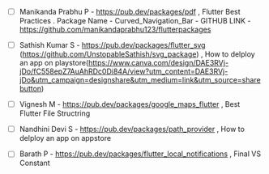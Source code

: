 - [ ] Manikanda Prabhu P -  https://pub.dev/packages/pdf , Flutter Best Practices . Package Name - Curved_Navigation_Bar - GITHUB LINK -https://github.com/manikandaprabhu123/flutterpackages

- [ ] Sathish Kumar S - https://pub.dev/packages/flutter_svg (https://github.com/UnstopableSathish/svg_package) , How to delploy an app on playstore(https://www.canva.com/design/DAE3RVj-jDo/fC558epZ7AuAhRDc0Di84A/view?utm_content=DAE3RVj-jDo&utm_campaign=designshare&utm_medium=link&utm_source=sharebutton)

- [ ] Vignesh M - https://pub.dev/packages/google_maps_flutter , Best Flutter File Structring

- [ ] Nandhini Devi S - https://pub.dev/packages/path_provider , How to delploy an app on appstore

- [ ] Barath P - https://pub.dev/packages/flutter_local_notifications , Final VS Constant
